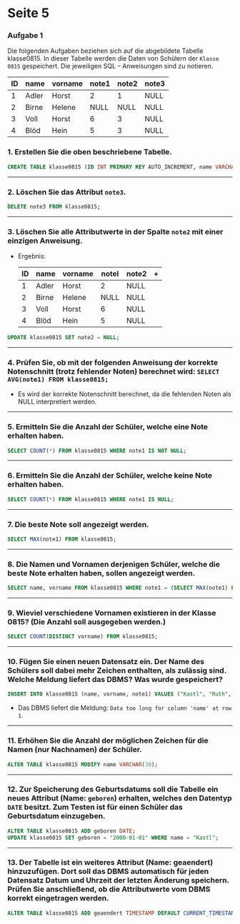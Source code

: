 # Seite 5
### Aufgabe 1

Die folgenden Aufgaben beziehen sich auf die abgebildete Tabelle klasse0815. In dieser Tabelle werden die Daten von Schülern der ``Klasse 0815`` gespeichert. Die jeweiligen SQL – Anweisungen sind zu notieren.

| ID | name   | vorname | note1 | note2 | note3 |
| --- | --- | --- | --- | --- | --- |
| 1     | Adler  | Horst          | 2      | 1  | NULL |
| 2     | Birne  | Helene      | NULL   | NULL  | NULL |
| 3     | Voll   | Horst          | 6      | 3  | NULL |
| 4     | Blöd  | Hein           | 5      | 3  | NULL |

### 1. Erstellen Sie die oben beschriebene Tabelle.
```SQL
CREATE TABLE klasse0815 (ID INT PRIMARY KEY AUTO_INCREMENT, name VARCHAR(20), vorname VARCHAR(20), note1 INT, note2 INT, note3 INT);
```
---
### 2. Löschen Sie das Attribut ``note3``.
```SQL
DELETE note3 FROM klasse0815;
```
---
### 3. Löschen Sie alle Attributwerte in der Spalte ``note2`` mit einer einzigen Anweisung.
- Ergebnis:

  | ID | name   | vorname | notel | note2 | +     |
  |---|---|---|---|---|---|
  | 1   | Adler  | Horst        | 2  | NULL  |       |
  | 2   | Birne  | Helene    | NULL  | NULL  |       |
  | 3   | Voll   | Horst        | 6  | NULL  |       |
  | 4   | Blöd  | Hein         | 5  | NULL  |       |

```SQL
UPDATE klasse0815 SET note2 = NULL;
```
---
### 4. Prüfen Sie, ob mit der folgenden Anweisung der korrekte Notenschnitt (trotz fehlender Noten) berechnet wird: ``SELECT AVG(note1) FROM klasse0815;``
- Es wird der korrekte Notenschnitt berechnet, da die fehlenden Noten als NULL interpretiert werden.
---
### 5. Ermitteln Sie die Anzahl der Schüler, welche eine Note erhalten haben.
```SQL
SELECT COUNT(*) FROM klasse0815 WHERE note1 IS NOT NULL; 
```
---
### 6. Ermitteln Sie die Anzahl der Schüler, welche keine Note erhalten haben.
```SQL
SELECT COUNT(*) FROM klasse0815 WHERE note1 IS NULL;
```
---
### 7. Die beste Note soll angezeigt werden.
```SQL
SELECT MAX(note1) FROM klasse0815;
```
---
### 8. Die Namen und Vornamen derjenigen Schüler, welche die beste Note erhalten haben, sollen angezeigt werden.
```SQL
SELECT name, vorname FROM klasse0815 WHERE note1 = (SELECT MAX(note1) FROM klasse0815);
```
---
### 9. Wieviel verschiedene Vornamen existieren in der Klasse 0815? (Die Anzahl soll ausgegeben werden.)
```SQL
SELECT COUNT(DISTINCT vorname) FROM klasse0815;
```
---
### 10. Fügen Sie einen neuen Datensatz ein. Der Name des Schülers soll dabei mehr Zeichen enthalten, als zulässig sind. Welche Meldung liefert das DBMS? Was wurde gespeichert?
```SQL
INSERT INTO klasse0815 (name, vorname, note1) VALUES ("Kastl", "Ruth", 4);
```
- Das DBMS liefert die Meldung: ``Data too long for column 'name' at row 1``.

---
### 11.  Erhöhen Sie die Anzahl der möglichen Zeichen für die Namen (nur Nachnamen) der Schüler.
```SQL
ALTER TABLE klasse0815 MODIFY name VARCHAR(30);
```

---
### 12. Zur Speicherung des Geburtsdatums soll die Tabelle ein neues Attribut (Name: ``geboren``) erhalten, welches den Datentyp ``DATE`` besitzt. Zum Testen ist für einen Schüler das Geburtsdatum einzugeben.
```SQL
ALTER TABLE klasse0815 ADD geboren DATE;
UPDATE klasse0815 SET geboren = "2000-01-01" WHERE name = "Kastl";
```

---
### 13. Der Tabelle ist ein weiteres Attribut (Name: geaendert) hinzuzufügen. Dort soll das DBMS automatisch für jeden Datensatz Datum und Uhrzeit der letzten Änderung speichern. Prüfen Sie anschließend, ob die Attributwerte vom DBMS korrekt eingetragen werden.
```SQL
ALTER TABLE klasse0815 ADD geaendert TIMESTAMP DEFAULT CURRENT_TIMESTAMP ON UPDATE CURRENT_TIMESTAMP;
```